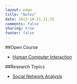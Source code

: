 ```yaml
---
layout: page
title: "Notes"
date: 2013-10-21 21:35
comments: false
sharing: true
footer: false
---
```


##Open Course

 - [Human Computer Interaction](/notes/open-course/hci.html)

##Research Topics
 - [Social Network Analysis](/notes/research-topics/sna.html)
